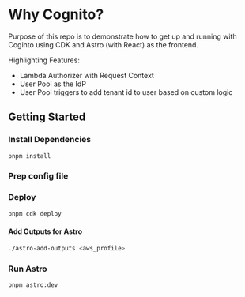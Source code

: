 # Why Cognito?

Purpose of this repo is to demonstrate how to get up and running with Coginto 
using CDK and Astro (with React) as the frontend.

Highlighting Features:
- Lambda Authorizer with Request Context
- User Pool as the IdP
- User Pool triggers to add tenant id to user based on custom logic

## Getting Started

### Install Dependencies
```bash
pnpm install
```

### Prep config file

### Deploy

```bash
pnpm cdk deploy
```

#### Add Outputs for Astro

```bash
./astro-add-outputs <aws_profile>
```

### Run Astro

```bash
pnpm astro:dev
```
